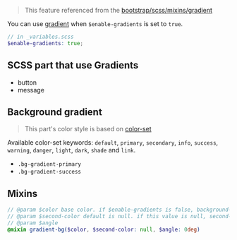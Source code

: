 > This feature referenced from the [bootstrap/scss/mixins/gradient](https://github.com/twbs/bootstrap/blob/master/scss/mixins/_gradients.scss)

You can use [gradient](https://developer.mozilla.org/en-US/docs/Web/CSS/linear-gradient) when `$enable-gradients` is set to `true`.

``` scss
// in _variables.scss
$enable-gradients: true;
```

## SCSS part that use Gradients

- button
- message

## Background gradient

> This part's color style is based on [color-set](color-set.md)

Available color-set keywords: `default`, `primary`, `secondary`, `info`, `success`, `warning`, `danger`, `light`, `dark`, `shade` and `link`.

- `.bg-gradient-primary`
- `.bg-gradient-success`

## Mixins

``` scss
// @param $color base color. if $enable-gradients is false, background-color would be set base color.
// @param $second-color default is null. if this value is null, second-color set to `mix($body-bg, $color, 15%)`.
// @param $angle
@mixin gradient-bg($color, $second-color: null, $angle: 0deg)
```
